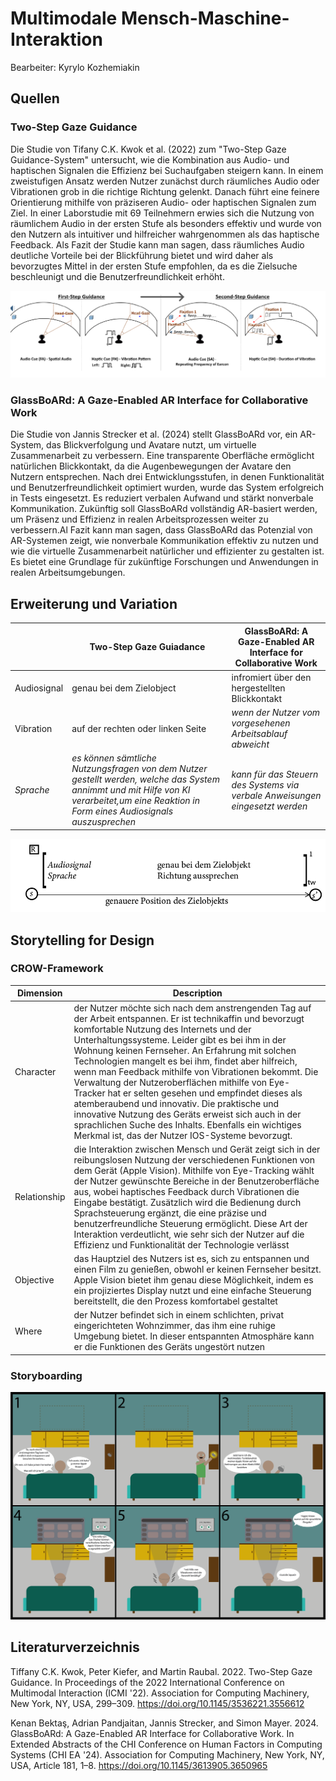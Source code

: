 # Multimodale Mensch-Maschine-Interaktion

Bearbeiter: Kyrylo Kozhemiakin

## Quellen

### Two-Step Gaze Guidance

Die Studie von Tifany C.K. Kwok et al. (2022) zum "Two-Step Gaze Guidance-System" untersucht, wie die Kombination aus Audio- und haptischen Signalen die Effizienz bei Suchaufgaben steigern kann. In einem zweistufigen Ansatz werden Nutzer zunächst durch räumliches Audio oder Vibrationen grob in die richtige Richtung gelenkt. Danach führt eine feinere Orientierung mithilfe von präziseren Audio- oder haptischen Signalen zum Ziel. In einer Laborstudie mit 69 Teilnehmern erwies sich die Nutzung von räumlichem Audio in der ersten Stufe als besonders effektiv und wurde von den Nutzern als intuitiver und hilfreicher wahrgenommen als das haptische Feedback. Als Fazit der Studie kann man sagen, dass räumliches Audio  deutliche Vorteile bei der Blickführung bietet und wird daher als bevorzugtes Mittel in der ersten Stufe empfohlen, da es die Zielsuche beschleunigt und die Benutzerfreundlichkeit erhöht.

![Abbildung einer multimodalen Interaktion mit Blick und ...](img/Heading_Picture_x3.png)

### GlassBoARd: A Gaze-Enabled AR Interface for Collaborative Work

Die Studie von Jannis Strecker et al. (2024) stellt GlassBoARd vor, ein AR-System, das Blickverfolgung und Avatare nutzt, um virtuelle Zusammenarbeit zu verbessern. Eine transparente Oberfläche ermöglicht natürlichen Blickkontakt, da die Augenbewegungen der Avatare den Nutzern entsprechen. Nach drei Entwicklungsstufen, in denen Funktionalität und Benutzerfreundlichkeit optimiert wurden, wurde das System erfolgreich in Tests eingesetzt. Es reduziert verbalen Aufwand und stärkt nonverbale Kommunikation. Zukünftig soll GlassBoARd vollständig AR-basiert werden, um Präsenz und Effizienz in realen Arbeitsprozessen weiter zu verbessern.Al Fazit kann man sagen, dass GlassBoARd das Potenzial von AR-Systemen zeigt, wie nonverbale Kommunikation effektiv zu nutzen und wie die virtuelle Zusammenarbeit natürlicher und effizienter zu gestalten ist. Es bietet eine Grundlage für zukünftige Forschungen und Anwendungen in realen Arbeitsumgebungen.

## Erweiterung und Variation

| | Two-Step Gaze Guiadance | GlassBoARd: A Gaze-Enabled AR Interface for Collaborative Work |
| --- | ---- | --- |
| Audiosignal | genau bei dem Zielobject | infromiert über den hergestellten Blickkontakt
| Vibration | auf der rechten oder linken Seite | _wenn der Nutzer vom vorgesehenen Arbeitsablauf abweicht_
| _Sprache_ | _es können sämtliche Nutzungsfragen von dem Nutzer gestellt werden, welche das System annimmt und mit Hilfe von KI verarbeitet,um eine Reaktion in Form eines Audiosignals auszusprechen_ | _kann für das Steuern des Systems via verbale Anweisungen eingesetzt werden_

![Abbildung des CARE-Modells](img/care_model_sprache.png)

## Storytelling for Design

### CROW-Framework

| Dimension    | Description |
| ------------ | ----------- |
| Character    | der Nutzer möchte sich nach dem anstrengenden Tag auf der Arbeit entspannen. Er ist technikaffin und bevorzugt komfortable Nutzung des Internets und der Unterhaltungssysteme. Leider gibt es bei ihm in der Wohnung keinen Fernseher. An Erfahrung mit solchen Technologien mangelt es bei ihm, findet aber hilfreich, wenn man Feedback mithilfe von Vibrationen bekommt. Die Verwaltung der Nutzeroberflächen mithilfe von Eye-Tracker hat er selten gesehen und empfindet dieses als atemberaubend und innovativ. Die praktische und innovative Nutzung des Geräts erweist sich auch in der sprachlichen Suche des Inhalts. Ebenfalls ein wichtiges Merkmal ist, das der Nutzer IOS-Systeme bevorzugt.    |
| Relationship | die Interaktion zwischen Mensch und Gerät zeigt sich in der reibungslosen Nutzung der verschiedenen Funktionen von dem Gerät (Apple Vision). Mithilfe von Eye-Tracking wählt der Nutzer gewünschte Bereiche in der Benutzeroberfläche aus, wobei haptisches Feedback durch Vibrationen die Eingabe bestätigt. Zusätzlich wird die Bedienung durch Sprachsteuerung ergänzt, die eine präzise und benutzerfreundliche Steuerung ermöglicht. Diese Art der Interaktion verdeutlicht, wie sehr sich der Nutzer auf die Effizienz und Funktionalität der Technologie verlässt      |
| Objective    | das Hauptziel des Nutzers ist es, sich zu entspannen und einen Film zu genießen, obwohl er keinen Fernseher besitzt. Apple Vision bietet ihm genau diese Möglichkeit, indem es ein projiziertes Display nutzt und eine einfache Steuerung bereitstellt, die den Prozess komfortabel gestaltet       |
| Where        | der Nutzer befindet sich in einem schlichten, privat eingerichteten Wohnzimmer, das ihm eine ruhige Umgebung bietet. In dieser entspannten Atmosphäre kann er die Funktionen des Geräts ungestört nutzen       |

### Storyboarding

![KONZEPTION](img/mmi_03_konzeption_fertig_v2.png)

## Literaturverzeichnis

Tiffany C.K. Kwok, Peter Kiefer, and Martin Raubal. 2022. Two-Step Gaze Guidance. In Proceedings of 
the 2022 International Conference on Multimodal Interaction (ICMI '22). Association for Computing 
Machinery, New York, NY, USA, 299–309.
https://doi.org/10.1145/3536221.3556612

Kenan Bektaş, Adrian Pandjaitan, Jannis Strecker, and Simon Mayer. 2024. GlassBoARd: A Gaze-Enabled AR Interface for Collaborative Work. In Extended Abstracts of the CHI Conference on Human Factors in Computing Systems (CHI EA '24). Association for Computing Machinery, New York, NY, USA, Article 181, 1–8. 
https://doi.org/10.1145/3613905.3650965




